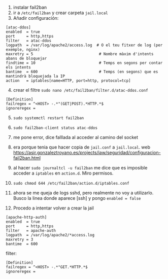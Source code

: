 1. instalar fail2ban
2. ir a `/etc/fail2ban` y crear carpeta `jail.local`
3. Añadir configuración:
```shell
[atac-ddos]
enabled  = true
port     = http,https
filter   = atac-ddos
logpath  = /var/log/apache2/access.log  # O el teu fitxer de log (per exemple, nginx)
maxretry = 5                             # Nombre màxim d'intents abans de bloquejar
findtime = 10                            # Temps en segons per contar els intents
bantime  = 600                           # Temps (en segons) que es mantindrà bloquejada la IP
action   = iptables[name=HTTP, port=http, protocol=tcp]
```
4. crear el filtre
`sudo nano /etc/fail2ban/filter.d/atac-ddos.conf`
```shell
[Definition]
failregex = ^<HOST> -.*"(GET|POST).*HTTP.*$
ignoreregex =
```

5. `sudo systemctl restart fail2ban`
6. `sudo fail2ban-client status atac-ddos`
7. me pone error, dice falllada al acceder al camino del socket
8. era porque tenia que hacer copia de `jail.conf` a `jail.local`. web
   https://asir.gonzaleztroyano.es/projects/iaw/seguridad/configuracion-fail2ban.html
9. al hacer `sudo journaltcl -u fail2ban` me dice que es imposible acceder a `iptables` en `action.d`. Miro permisos.
10. `sudo chmod 644 /etc/fail2ban/action.d/iptables.conf`
11. ahora se me queja de logs sshd, pero realmente no voy a utilizarlo.
		Busco la linea donde aparece [ssh] y pongo `enabled = false`

12. Procedo a intentar volver a crear la jail
```shell
[apache-http-auth]
enabled  = true
port     = http,https
filter   = apache-auth
logpath  = /var/log/apache2/*access.log
maxretry = 3
bantime  = 600
```

filter:
```shell
[Definition]
failregex = ^<HOST> -.*"GET.*HTTP.*$
ignoreregex =
```